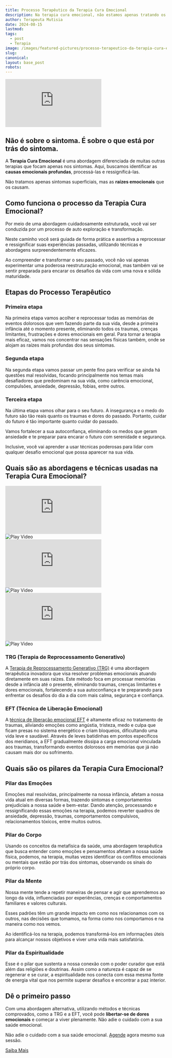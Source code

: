```yaml
---
title: Processo Terapêutico da Terapia Cura Emocional
description: Na terapia cura emocional, não estamos apenas tratando os sintomas superficiais, mas sim as raízes emocionais que os causam.
author: Terapeuta Mutisia
date: 2024-08-15
lastmod:
tags:
  - post
  - Terapia
image: /images/featured-pictures/processo-terapeutico-da-terapia-cura-emocional.webp
slug:
canonical:
layout: base_post
robots:
---
```


<div class="video">
<iframe src="https://www.youtube.com/embed/78u2n-lQV4w?si=Wvl4IK24JmM70FYy" title="Processo Terapêutico da Terapia Cura Emocional " frameborder="0" allow="accelerometer; autoplay; clipboard-write; encrypted-media; gyroscope; picture-in-picture; web-share" referrerpolicy="strict-origin-when-cross-origin" allowfullscreen 
 loading="lazy">></iframe> </>

## Não é sobre o sintoma. É sobre o que está por trás do sintoma.

A **Terapia Cura Emocional** é uma abordagem diferenciada de muitas outras terapias que focam apenas nos sintomas. Aqui, buscamos identificar as **causas emocionais profundas**, processá-las e ressignificá-las.

Não tratamos apenas sintomas superficiais, mas as **raízes emocionais** que os causam.

## Como funciona o processo da Terapia Cura Emocional?

Por meio de uma abordagem cuidadosamente estruturada, você vai ser conduzida por um processo de auto exploração e transformação.

Neste caminho você será guiada de forma prática e assertiva a reprocessar e ressignificar suas experiências passadas, utilizando técnicas e abordagens surpreendentemente eficazes.

Ao compreender e transformar o seu passado, você não vai apenas experimentar uma poderosa reestruturação emocional, mas também vai se sentir preparada para encarar os desafios da vida com uma nova e sólida maturidade.

## Etapas do Processo Terapêutico

### Primeira etapa

Na primeira etapa vamos acolher e reprocessar todas as memórias de eventos dolorosos que vem fazendo parte da sua vida, desde a primeira infância até o momento presente, eliminando todos os traumas, crenças limitantes, frustrações e dores emocionais em geral. Para tornar a terapia mais eficaz, vamos nos concentrar nas sensações físicas também, onde se alojam as raízes mais profundas dos seus sintomas.

### Segunda etapa

Na segunda etapa vamos passar um pente fino para verificar se ainda há questões mal resolvidas, focando principalmente nos temas mais desafiadores que predominam na sua vida, como carência emocional, compulsões, ansiedade, depressão, fobias, entre outros.

### Terceira etapa

Na última etapa vamos olhar para o seu futuro. A insegurança e o medo do futuro são tão reais quanto os traumas e dores do passado. Portanto, cuidar do futuro é tão importante quanto cuidar do passado.

Vamos fortalecer a sua autoconfiança, eliminando os medos que geram ansiedade e te preparar para encarar o futuro com serenidade e segurança.

Inclusive, você vai aprender a usar técnicas poderosas para lidar com qualquer desafio emocional que possa aparecer na sua vida.

<h2 id="abordagens">Quais são as abordagens e técnicas usadas na Terapia Cura Emocional?</h2>

<div class="shorts-container">

  <div class="overlay-container">
    <div class="video-shorts">
      <iframe 
        src="https://www.youtube.com/embed/b6uMQ79pqr4?si=BPas_ljudASpyo9v" 
        title="O poder da TRG"
        frameborder="0" 
        allow="accelerometer; autoplay; clipboard-write; encrypted-media; gyroscope; picture-in-picture" 
        allowfullscreen 
        referrerpolicy="strict-origin-when-cross-origin"
        loading="lazy">
      </iframe>
      <div class="overlay">
        <img src="/images/posts/trg-overlay.webp" alt="Play Video" />
      </div>
    </div>
  </div>

  <div class="overlay-container">
    <div class="video-shorts">
      <iframe 
        src="https://www.youtube.com/embed/c5iuLBkm3c8?si=jUL2BPhgMhOGfdvo" 
        title="O poder da EFT"
        frameborder="0" 
        allow="accelerometer; autoplay; clipboard-write; encrypted-media; gyroscope; picture-in-picture" 
        allowfullscreen 
        referrerpolicy="strict-origin-when-cross-origin"
        loading="lazy">
      </iframe>
      <div class="overlay">
        <img src="/images/posts/eft-overlay.webp" alt="Play Video" />
      </div>
    </div>
  </div>

  <div class="overlay-container">
    <div class="video-shorts">
      <iframe 
        src="https://www.youtube.com/embed/ndbcvR16ynk?si=Sc4i609IHX2sZxur" 
        title="O poder da Causa Raiz"
        frameborder="0" 
        allow="accelerometer; autoplay; clipboard-write; encrypted-media; gyroscope; picture-in-picture" 
        allowfullscreen 
        referrerpolicy="strict-origin-when-cross-origin"
        loading="lazy">
      </iframe>
      <div class="overlay">
        <img src="/images/posts/causaraiz-overlay.webp" alt="Play Video" />
      </div>
    </div>
  </div>

</div>

### TRG (Terapia de Reprocessamento Generativo)

A <a href="/blog/desvendando-a-terapia-de-reprocessamento-generativo-trg" target="_blank">Terapia de Reprocessamento Generativo (TRG)</a> é uma abordagem terapêutica inovadora que visa resolver problemas emocionais atuando diretamente em suas raízes. Este método foca em processar memórias desde a infância até o presente, eliminando traumas, crenças limitantes e dores emocionais, fortalecendo a sua autoconfiança e te preparando para enfrentar os desafios do dia a dia com mais calma, segurança e confiança.

### EFT (Técnica de Liberação Emocional)

A <a href="/blog/passo-a-passo-de-como-aplicar-a-tecnica-de-liberacao-emocional-eft" target="_blank">técnica de liberação emocional EFT</a> é altamente eficaz no tratamento de traumas, aliviando emoções como angústia, tristeza, medo e culpa que ficam presas no sistema energético e criam bloqueios, dificultando uma vida leve e saudável. Através de leves batidinhas em pontos específicos dos meridianos, a EFT gradualmente dissipa a carga emocional vinculada aos traumas, transformando eventos dolorosos em memórias que já não causam mais dor ou sofrimento.

## Quais são os pilares da Terapia Cura Emocional?

### Pilar das Emoções

Emoções mal resolvidas, principalmente na nossa infância, afetam a nossa vida atual em diversas formas, trazendo sintomas e comportamentos prejudiciais a nossa saúde e bem-estar. Dando atenção, processando e ressignificando essas emoções na terapia, podemos reverter quadros de ansiedade, depressão, traumas, comportamentos compulsivos, relacionamentos tóxicos, entre muitos outros.

### Pilar do Corpo

Usando os conceitos da metafísica da saúde, uma abordagem terapêutica que busca entender como emoções e pensamentos afetam a nossa saúde física, podemos, na terapia, muitas vezes identificar os conflitos emocionais ou mentais que estão por trás dos sintomas, observando os sinais do próprio corpo.

### Pilar da Mente

Nossa mente tende a repetir maneiras de pensar e agir que aprendemos ao longo da vida, influenciadas por experiências, crenças e comportamentos familiares e valores culturais.

Esses padrões têm um grande impacto em como nos relacionamos com os outros, nas decisões que tomamos, na forma como nos comportamos e na maneira como nos vemos.

Ao identificá-los na terapia, podemos transformá-los em informações úteis para alcançar nossos objetivos e viver uma vida mais satisfatória.

### Pilar da Espiritualidade

Esse é o pilar que sustenta a nossa conexão com o poder curador que está além das religiões e doutrinas. Assim como a natureza é capaz de se regenerar e se curar, a espiritualidade nos conecta com essa mesma fonte de energia vital que nos permite superar desafios e encontrar a paz interior.

## Dê o primeiro passo

Com uma abordagem alternativa, utilizando métodos e técnicas comprovados, como a TRG e a EFT, você pode **libertar-se de dores emocionais** e começar a viver plenamente. Não adie o cuidado com a sua saúde emocional.

<div><p>Não adie o cuidado com a sua saúde emocional.  
<a href="/index">Agende</a> agora mesmo sua sessão.</p>

<a href="/index" id="blog-call" class="btn">Saiba Mais</a></div>
